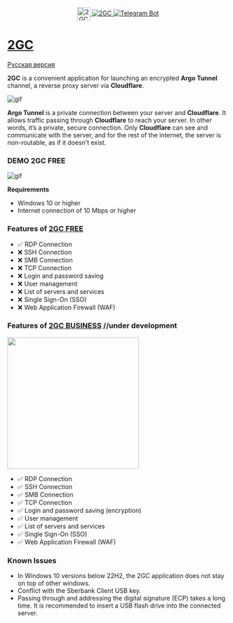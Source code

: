 <div id="badges" align="center">
    <a href="https://2gc.ru/en" target="_blank">
        <!-- Logo -->
        <img src="https://pub-a89b5697d4074daeb851dc6c011ed225.r2.dev/2gc_logo.ico" alt="2GC Logo" width="30" height="30" style="vertical-align: middle;">
        <!-- Button with text -->
        <img src="https://img.shields.io/badge/website-000000?style=for-the-badge&logoColor=white" alt="2GC"/>
    </a>
    <a href="https://t.me/suppport2gc_bot" target="_blank">
        <img src="https://img.shields.io/badge/Telegram-2CA5E0?style=for-the-badge&logo=telegram&logoColor=white" alt="Telegram Bot"/>
    </a>
</div>

# [2GC](https://2gc.ru/en)
<p>
    <a href="README.md">Русская версия</a>
</p>



**2GC** is a convenient application for launching an encrypted **Argo Tunnel** channel, a reverse proxy server via **Cloudflare**.

![gif](https://pub-39c0bfd961854a87ad355d11701329e5.r2.dev/2gc-cf.png)

**Argo Tunnel** is a private connection between your server and **Cloudflare**. It allows traffic passing through **Cloudflare** to reach your server. In other words, it’s a private, secure connection. Only **Cloudflare** can see and communicate with the server, and for the rest of the internet, the server is non-routable, as if it doesn’t exist.

### DEMO 2GC FREE

![gif](https://github.com/mlanies/2GC-app-ras/blob/main/2gc-free.gif)

**Requirements**
- Windows 10 or higher
- Internet connection of 10 Mbps or higher

### Features of [2GC FREE](https://2gc.ru/en/download)

- ✅ RDP Connection
- ❌ SSH Connection
- ❌ SMB Connection
- ❌ TCP Connection
- ❌ Login and password saving
- ❌ User management
- ❌ List of servers and services
- ❌ Single Sign-On (SSO)
- ❌ Web Application Firewall (WAF)

### Features of [2GC BUSINESS](https://2gc.ru/en/download) //under development
<div id="header">
  <img src="https://pub-a89b5697d4074daeb851dc6c011ed225.r2.dev/2gc_app_list.svg" width="300"/>
</div>

- ✅ RDP Connection
- ✅ SSH Connection
- ✅ SMB Connection
- ✅ TCP Connection
- ✅ Login and password saving (encryption)
- ✅ User management
- ✅ List of servers and services
- ✅ Single Sign-On (SSO)
- ✅ Web Application Firewall (WAF)

### Known Issues
- In Windows 10 versions below 22H2, the 2GC application does not stay on top of other windows.
- Conflict with the Sberbank Client USB key.
- Passing through and addressing the digital signature (ECP) takes a long time. It is recommended to insert a USB flash drive into the connected server.
